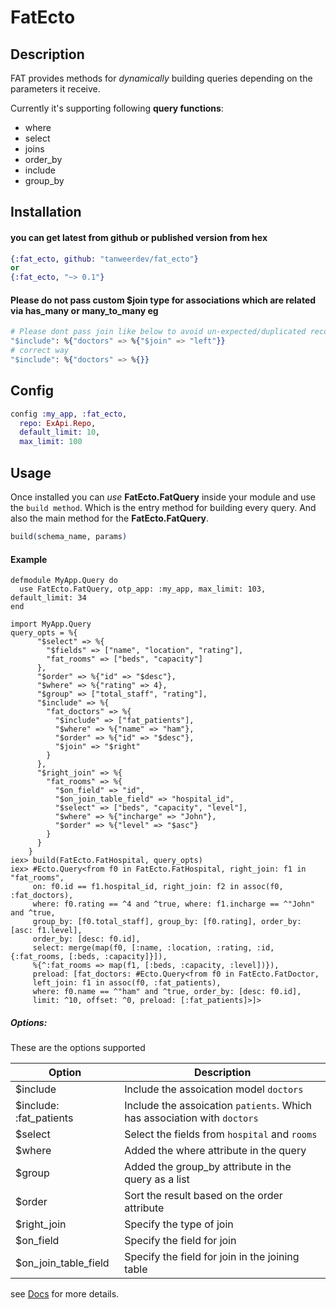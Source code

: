 # FatEcto

## Description

FAT provides methods for _dynamically_ building queries depending on the parameters it receive.

Currently it's supporting following **query functions**:

- where
- select
- joins
- order_by
- include
- group_by

## Installation

#### you can get latest from github or published version from hex

```elixir
{:fat_ecto, github: "tanweerdev/fat_ecto"}
or
{:fat_ecto, "~> 0.1"}
```

#### Please do not pass custom $join type for associations which are related via has_many or many_to_many eg
```elixir
# Please dont pass join like below to avoid un-expected/duplicated records
"$include": %{"doctors" => %{"$join" => "left"}}
# correct way
"$include": %{"doctors" => %{}}
```

## Config

```elixir
config :my_app, :fat_ecto,
  repo: ExApi.Repo,
  default_limit: 10,
  max_limit: 100
```

## Usage

Once installed you can _use_ **FatEcto.FatQuery** inside your module and use the `build method`. Which is the entry method for building every query. And also the main method for the **FatEcto.FatQuery**.

```elixir
build(schema_name, params)
```

#### Example

```eliixir
defmodule MyApp.Query do
  use FatEcto.FatQuery, otp_app: :my_app, max_limit: 103, default_limit: 34
end

import MyApp.Query
query_opts = %{
      "$select" => %{
        "$fields" => ["name", "location", "rating"],
        "fat_rooms" => ["beds", "capacity"]
      },
      "$order" => %{"id" => "$desc"},
      "$where" => %{"rating" => 4},
      "$group" => ["total_staff", "rating"],
      "$include" => %{
        "fat_doctors" => %{
          "$include" => ["fat_patients"],
          "$where" => %{"name" => "ham"},
          "$order" => %{"id" => "$desc"},
          "$join" => "$right"
        }
      },
      "$right_join" => %{
        "fat_rooms" => %{
          "$on_field" => "id",
          "$on_join_table_field" => "hospital_id",
          "$select" => ["beds", "capacity", "level"],
          "$where" => %{"incharge" => "John"},
          "$order" => %{"level" => "$asc"}
        }
      }
    }
iex> build(FatEcto.FatHospital, query_opts)
iex> #Ecto.Query<from f0 in FatEcto.FatHospital, right_join: f1 in "fat_rooms",
     on: f0.id == f1.hospital_id, right_join: f2 in assoc(f0, :fat_doctors),
     where: f0.rating == ^4 and ^true, where: f1.incharge == ^"John" and ^true,
     group_by: [f0.total_staff], group_by: [f0.rating], order_by: [asc: f1.level],
     order_by: [desc: f0.id],
     select: merge(map(f0, [:name, :location, :rating, :id, {:fat_rooms, [:beds, :capacity]}]),
     %{^:fat_rooms => map(f1, [:beds, :capacity, :level])}),
     preload: [fat_doctors: #Ecto.Query<from f0 in FatEcto.FatDoctor,
     left_join: f1 in assoc(f0, :fat_patients),
     where: f0.name == ^"ham" and ^true, order_by: [desc: f0.id],
     limit: ^10, offset: ^0, preload: [:fat_patients]>]>
```

##### Options:

These are the options supported

| Option                  | Description                                                              |
| ----------------------- | ------------------------------------------------------------------------ |
| $include                | Include the assoication model `doctors`                                  |
| $include: :fat_patients | Include the assoication `patients`. Which has association with `doctors` |
| $select                 | Select the fields from `hospital` and `rooms`                            |
| $where                  | Added the where attribute in the query                                   |
| $group                  | Added the group_by attribute in the query as a list                      |
| $order                  | Sort the result based on the order attribute                             |
| $right_join             | Specify the type of join                                                 |
| $on_field               | Specify the field for join                                               |
| $on_join_table_field    | Specify the field for join in the joining table                          |

see [Docs](https://hexdocs.pm/fat_ecto/) for more details.
